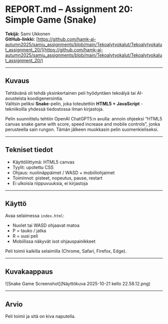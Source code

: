 # REPORT.md – Assignment 20: Simple Game (Snake)

**Tekijä:** Sami Ukkonen  
**GitHub-linkki:** [https://github.com/hamk-ai-autumn2025/samiu_assignments/blob/main/Tekoalytyokalut/Tekoalytyokalut_assignment_20/](https://github.com/hamk-ai-autumn2025/samiu_assignments/blob/main/Tekoalytyokalut/Tekoalytyokalut_assignment_20/)

---

## Kuvaus
Tehtävänä oli tehdä yksinkertainen peli hyödyntäen tekoälyä tai AI-avusteista koodigenerointia.  
Valitsin peliksi  **Snake**-pelin, joka toteutettiin **HTML5 + JavaScript** -tekniikoilla yhdessä tiedostossa ilman kirjastoja.

Pelin suunnittelu tehtiin OpenAI ChatGPT5:n avulla: annoin ohjeeksi “HTML5 canvas snake game with score, speed increase and mobile controls”, jonka perusteella sain rungon. Tämän jälkeen muokkasin pelin suomenkieliseksi.

---

## Tekniset tiedot
- Käyttöliittymä: HTML5 canvas  
- Tyylit: upotettu CSS  
- Ohjaus: nuolinäppäimet / WASD + mobiiliohjaimet  
- Toiminnot: pisteet, nopeutus, pause, restart  
- Ei ulkoisia riippuvuuksia, ei kirjastoja

---

## Käyttö
Avaa selaimessa `index.html`:
- Nuolet tai WASD ohjaavat matoa  
- P = tauko / jatka  
- R = uusi peli  
- Mobiilissa näkyvät isot ohjauspainikkeet  

Peli toimii kaikilla selaimilla (Chrome, Safari, Firefox, Edge).

---

## Kuvakaappaus
![Snake Game Screenshot](Näyttökuva 2025-10-21 kello 22.58.12.png)

---

## Arvio
Peli toimii ja sitä on kiva naputella.
